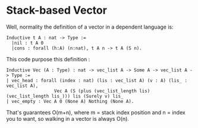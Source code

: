 # Stack-based Vector

Well, normality the definition of a vector in a dependent language is:

```coq
Inductive t A : nat -> Type :=
  |nil : t A 0
  |cons : forall (h:A) (n:nat), t A n -> t A (S n).
```
This code purpose this definition :
```coq
Inductive Vec (A : Type) : nat -> vec_list A -> Some A -> vec_list A -> Type :=
| vec_head : forall (index : nat) (lis : vec_list A) (v : A) (lis_ : vec_list A),
                  Vec A (S (plus (vec_list_length lis) (vec_list_length lis_))) lis (Surely v) lis_
| vec_empty : Vec A 0 (None A) Nothing (None A).
```
That's guarantees O(m+n), where m = stack index position and n = index you to want, so walking in a vector is always O(n).

